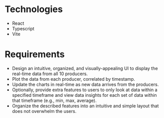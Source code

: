 # Technologies

- React
- Typescript
- Vite

# Requirements

- Design an intuitive, organized, and visually-appealing UI to display the real-time data from all 10 producers.
- Plot the data from each producer, correlated by timestamp.
- Update the charts in real-time as new data arrives from the producers.
- Optionally, provide extra features to users to only look at data within a specified timeframe and view data insights for each set of data within that timeframe (e.g., min, max, average).
- Organize the described features into an intuitive and simple layout that does not overwhelm the users.